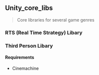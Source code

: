 ## Unity_core_libs
>Core libraries for several game genres

### RTS (Real Time Strategy) Libary
>

### Third Person Libary
>
#### Requirements
- Cinemachine
